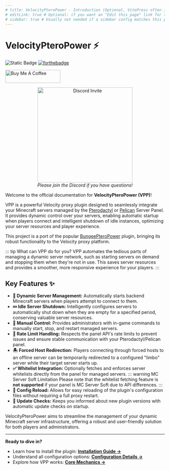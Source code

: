 ```yaml
---
# title: VelocityPteroPower - Introduction (Optional, VitePress often infers from H1)
# editLink: true # Optional: if you want an "Edit this page" link for this page
# sidebar: true # Usually not needed if a sidebar config matches this path, but can be explicit.
---
```


# VelocityPteroPower ⚡️

![Static Badge](https://img.shields.io/badge/Velocity-green)
[![forthebadge](https://forthebadge.com/images/badges/works-on-my-machine.svg)](https://forthebadge.com)

<a href="https://www.buymeacoffee.com/tubyoub" target="_blank"><img src="https://cdn.buymeacoffee.com/buttons/default-orange.png" alt="Buy Me A Coffee" height="41" width="174"></a>

<p align="center">
    <a href="https://discord.pluginz.dev">
        <img src="https://i.imgur.com/JgDt1Fl.png" width="300" alt="Discord Invite">
    </a>
    <br>
    <i>Please join the Discord if you have questions!</i>
</p>

Welcome to the official documentation for **VelocityPteroPower (VPP)**!

VPP is a powerful Velocity proxy plugin designed to seamlessly integrate your Minecraft servers managed by the [Pterodactyl](https://pterodactyl.io/) or [Pelican](https://pelican.dev/) Server Panel. It provides dynamic control over your servers, enabling automatic startup when players connect and intelligent shutdown of idle instances, optimizing your server resources and player experience.

This project is a port of the popular [BungeePteroPower](https://github.com/Kamesuta/BungeePteroPower) plugin, bringing its robust functionality to the Velocity proxy platform.

::: tip What can VPP do for you?
VPP automates the tedious parts of managing a dynamic server network, such as starting servers on demand and stopping them when they're not in use. This saves server resources and provides a smoother, more responsive experience for your players.
:::

## Key Features ✨

*   **🚀 Dynamic Server Management:** Automatically starts backend Minecraft servers when players attempt to connect to them.
*   **💤 Idle Server Shutdown:** Intelligently configures servers to automatically shut down when they are empty for a specified period, conserving valuable server resources.
*   **🔧 Manual Control:** Provides administrators with in-game commands to manually start, stop, and restart managed servers.
*   **🚦 Rate Limit Handling:** Respects the panel API's rate limits to prevent issues and ensure stable communication with your Pterodactyl/Pelican panel.
*   **🏝️ Forced Host Redirection:** Players connecting through forced hosts to an offline server can be temporarily redirected to a configured "limbo" server while their target server starts up.
*   **✅ Whitelist Integration:** Optionally fetches and enforces server whitelists directly from the panel for managed servers.
    ::: warning MC Server Soft Limitation
    Please note that the whitelist fetching feature is **not supported** if your panel is MC Server Soft due to API differences.
    :::
*   **🔄 Config Reload:** Allows for easy reloading of the plugin's configuration files without requiring a full proxy restart.
*   **🔔 Update Checks:** Keeps you informed about new plugin versions with automatic update checks on startup.

VelocityPteroPower aims to streamline the management of your dynamic Minecraft server infrastructure, offering a robust and user-friendly solution for both players and administrators.

---

**Ready to dive in?**

*   Learn how to install the plugin: [**Installation Guide &rarr;**](./installation.md)
*   Understand all configuration options: [**Configuration Details &rarr;**](./configuration.md)
*   Explore how VPP works: [**Core Mechanics &rarr;**](./core-mechanics.md)
